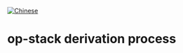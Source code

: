 [![Chinese](https://img.shields.io/badge/Chinese-README-blue)](readme.md)


# op-stack derivation process